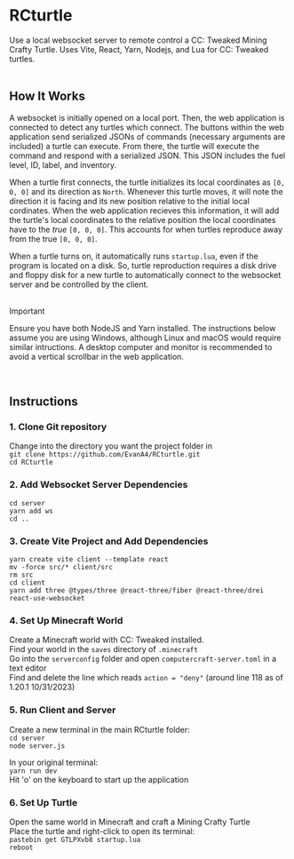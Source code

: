 # RCturtle
Use a local websocket server to remote control a CC: Tweaked Mining Crafty Turtle. Uses Vite, React, Yarn, Nodejs, and Lua for CC: Tweaked turtles.
<br>
<br>

## How It Works
A websocket is initially opened on a local port. Then, the web application is connected to detect any turtles which connect. The buttons within the web application send serialized JSONs of commands (necessary arguments are included) a turtle can execute. From there, the turtle will execute the command and respond with a serialized JSON. This JSON includes the fuel level, ID, label, and inventory.

When a turtle first connects, the turtle initializes its local coordinates as `[0, 0, 0]` and its direction as `North`. Whenever this turtle moves, it will note the direction it is facing and its new position relative to the initial local cordinates. When the web application recieves this information, it will add the turtle's local coordinates to the relative position the local coordinates have to the *true* `[0, 0, 0]`. This accounts for when turtles reproduce away from the true `[0, 0, 0]`.

When a turtle turns on, it automatically runs `startup.lua`, even if the program is located on a disk. So, turtle reproduction requires a disk drive and floppy disk for a new turtle to automatically connect to the websocket server and be controlled by the client.
<br><br>

> [!IMPORTANT]
> Ensure you have both NodeJS and Yarn installed. The instructions below assume you are using Windows, although Linux and macOS would require similar intructions. A desktop computer and monitor is recommended to avoid a vertical scrollbar in the web application.
<br>

## Instructions
### 1. Clone Git repository
Change into the directory you want the project folder in<br>
`git clone https://github.com/EvanA4/RCturtle.git`<br>
`cd RCturtle`<br>

### 2. Add Websocket Server Dependencies
`cd server`<br>
`yarn add ws`<br>
`cd ..`<br>

### 3. Create Vite Project and Add Dependencies
`yarn create vite client --template react`<br>
`mv -force src/* client/src`<br>
`rm src`<br>
`cd client`<br>
`yarn add three @types/three @react-three/fiber @react-three/drei react-use-websocket`<br>

### 4. Set Up Minecraft World
Create a Minecraft world with CC: Tweaked installed.<br>
Find your world in the `saves` directory of `.minecraft`<br>
Go into the `serverconfig` folder and open `computercraft-server.toml` in a text editor<br>
Find and delete the line which reads `action = "deny"` (around line 118 as of 1.20.1 10/31/2023)<br>

### 5. Run Client and Server
Create a new terminal in the main RCturtle folder:<br>
`cd server`<br>
`node server.js`<br>

In your original terminal:<br>
`yarn run dev`<br>
Hit 'o' on the keyboard to start up the application<br>

### 6. Set Up Turtle
Open the same world in Minecraft and craft a Mining Crafty Turtle<br>
Place the turtle and right-click to open its terminal:<br>
`pastebin get GTLPXvb8 startup.lua`<br>
`reboot`<br>

